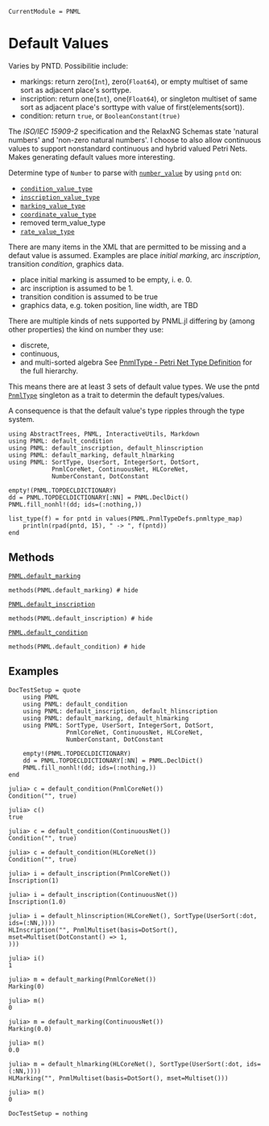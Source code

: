 ```@meta
CurrentModule = PNML
```

# Default Values
Varies by PNTD. Possibilitie include:
  - markings: return zero(`Int`), zero(`Float64`), or empty multiset of same sort as adjacent place's sorttype.
  - inscription: return one(`Int`), one(`Float64`), or singleton multiset of same sort as adjacent place's sorttype with value of first(elements(sort)).
  - condition: return `true`, or `BooleanConstant(true)`

The _ISO/IEC 15909-2_ specification and the RelaxNG Schemas state 'natural numbers' and 'non-zero natural numbers'. I choose to also allow continuous values to support nonstandard continuous and hybrid valued Petri Nets. Makes generating default values more interesting.

Determine type of `Number` to parse with [`number_value`](@ref) by using `pntd` on:
  - [`condition_value_type`](@ref)
  - [`inscription_value_type`](@ref)
  - [`marking_value_type`](@ref)
  - [`coordinate_value_type`](@ref)
  - removed term_value_type
  - [`rate_value_type`](@ref)


There are many items in the XML that are permitted to be missing and a defaut value is assumed.
Examples are place _initial marking_, arc _inscription_, transition _condition_, graphics data.

  - place initial marking is assumed to be empty, i. e. 0.
  - arc inscription is assumed to be 1.
  - transition condition is assumed to be true
  - graphics data, e.g. token position, line width, are TBD


There are multiple kinds of nets supported by PNML.jl differing by (among other properties)
the kind on number they use:
  - discrete,
  - continuous,
  - and multi-sorted algebra
See [PnmlType - Petri Net Type Definition](@ref) for the full hierarchy.

This means there are at least 3 sets of default value types.
We use the pntd [`PnmlType`](@ref) singleton as a trait to determin the default types/values.

A consequence is that the default value's type ripples through the type system.

```@setup methods
using AbstractTrees, PNML, InteractiveUtils, Markdown
using PNML: default_condition
using PNML: default_inscription, default_hlinscription
using PNML: default_marking, default_hlmarking
using PNML: SortType, UserSort, IntegerSort, DotSort,
            PnmlCoreNet, ContinuousNet, HLCoreNet,
            NumberConstant, DotConstant

empty!(PNML.TOPDECLDICTIONARY)
dd = PNML.TOPDECLDICTIONARY[:NN] = PNML.DeclDict()
PNML.fill_nonhl!(dd; ids=(:nothing,))

list_type(f) = for pntd in values(PNML.PnmlTypeDefs.pnmltype_map)
    println(rpad(pntd, 15), " -> ", f(pntd))
end
```

## Methods

[`PNML.default_marking`](@ref)

```@example methods
methods(PNML.default_marking) # hide
```

[`PNML.default_inscription`](@ref)

```@example methods
methods(PNML.default_inscription) # hide
```

[`PNML.default_condition`](@ref)

```@example methods
methods(PNML.default_condition) # hide
```

## Examples
```@meta
DocTestSetup = quote
    using PNML
    using PNML: default_condition
    using PNML: default_inscription, default_hlinscription
    using PNML: default_marking, default_hlmarking
    using PNML: SortType, UserSort, IntegerSort, DotSort,
                PnmlCoreNet, ContinuousNet, HLCoreNet,
                NumberConstant, DotConstant

    empty!(PNML.TOPDECLDICTIONARY)
    dd = PNML.TOPDECLDICTIONARY[:NN] = PNML.DeclDict()
    PNML.fill_nonhl!(dd; ids=(:nothing,))
end
```

```jldoctest
julia> c = default_condition(PnmlCoreNet())
Condition("", true)

julia> c()
true

julia> c = default_condition(ContinuousNet())
Condition("", true)

julia> c = default_condition(HLCoreNet())
Condition("", true)
```


```jldoctest
julia> i = default_inscription(PnmlCoreNet())
Inscription(1)

julia> i = default_inscription(ContinuousNet())
Inscription(1.0)

julia> i = default_hlinscription(HLCoreNet(), SortType(UserSort(:dot, ids=(:NN,))))
HLInscription("", PnmlMultiset(basis=DotSort(), mset=Multiset(DotConstant() => 1,
)))

julia> i()
1
```


```jldoctest
julia> m = default_marking(PnmlCoreNet())
Marking(0)

julia> m()
0

julia> m = default_marking(ContinuousNet())
Marking(0.0)

julia> m()
0.0

julia> m = default_hlmarking(HLCoreNet(), SortType(UserSort(:dot, ids=(:NN,))))
HLMarking("", PnmlMultiset(basis=DotSort(), mset=Multiset()))

julia> m()
0
```
```@meta
DocTestSetup = nothing
```
